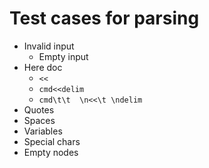 # Test cases for parsing

- Invalid input
  - Empty input  
- Here doc
  - `<<`  
  - `cmd<<delim`
  - `cmd\t\t  \n<<\t \ndelim`
- Quotes
- Spaces
- Variables
- Special chars
- Empty nodes
